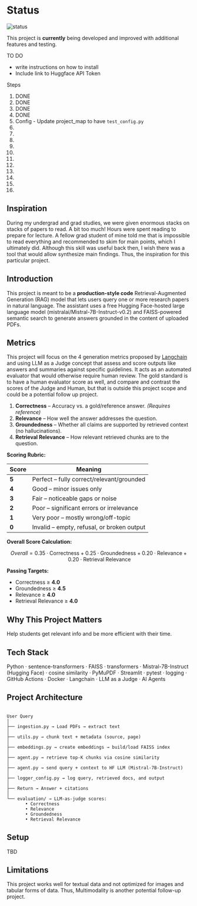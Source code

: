 # Status

![status](https://img.shields.io/badge/status-actively--developed-yellowgreen)


This project is **currently** being developed and improved with additional features and testing.

TO DO
- write instructions on how to install
- Include link to Huggface API Token 

Steps
1. DONE
2. DONE
3. DONE
4. DONE
5. Config
       - Update project_map to have `test_config.py`
6.
7.
8.
9.
10.
11.
12.
13.
14.
15.
16.



## Inspiration

During my undergrad and grad studies, we were given enormous stacks on stacks of papers to read. A bit too much! Hours were spent reading to prepare for lecture. A fellow grad student of mine told me that is impossible to read everything and recommended to skim for main points, which I ultimately did. Although this skill was useful back then, I wish there was a tool that would allow synthesize main findings. Thus, the inspiration for this particular project. 

## Introduction

This project is meant to be a **production-style code** Retrieval-Augmented Generation (RAG) model that lets users query one or more research papers in natural language. The assistant uses a free Hugging Face-hosted large language model (mistralai/Mistral-7B-Instruct-v0.2) and FAISS-powered semantic search to generate answers grounded in the content of uploaded PDFs.

## Metrics

This project will focus on the 4 generation metrics proposed by [Langchain](https://docs.smith.langchain.com/evaluation/tutorials/rag) and using LLM as a Judge concept that assess and score outputs like answers and summaries against specific guidelines. It acts as an automated evaluator that would otherwise require human review. The gold standard is to have a human evaluator score as well, and compare and contrast the scores of the Judge and Human, but that is outside this project scope and could be a potential follow up project.

1. **Correctness** – Accuracy vs. a gold/reference answer. *(Requires reference)*
2. **Relevance** – How well the answer addresses the question.
3. **Groundedness** – Whether all claims are supported by retrieved context (no hallucinations).
4. **Retrieval Relevance** – How relevant retrieved chunks are to the question.

**Scoring Rubric:**

| Score | Meaning |
|-------|---------|
| **5** | Perfect – fully correct/relevant/grounded |
| **4** | Good – minor issues only |
| **3** | Fair – noticeable gaps or noise |
| **2** | Poor – significant errors or irrelevance |
| **1** | Very poor – mostly wrong/off-topic |
| **0** | Invalid – empty, refusal, or broken output |

**Overall Score Calculation:**

$$
Overall = 0.35 \cdot \text{Correctness} + 0.25 \cdot \text{Groundedness} + 0.20 \cdot \text{Relevance} + 0.20 \cdot \text{Retrieval Relevance}
$$

**Passing Targets:**
- Correctness ≥ **4.0**
- Groundedness ≥ **4.5**
- Relevance ≥ **4.0**
- Retrieval Relevance ≥ **4.0**

## Why This Project Matters

Help students get relevant info and be more efficient with their time.

## Tech Stack

Python · sentence-transformers · FAISS · transformers · Mistral-7B-Instruct (Hugging Face) · cosine similarity · PyMuPDF · Streamlit · pytest · logging · GitHub Actions · Docker · Langchain · LLM as a Judge · AI Agents

## Project Architecture

```text

User Query
│
├── ingestion.py → Load PDFs → extract text
│
├── utils.py → chunk text + metadata (source, page)
│
├── embeddings.py → create embeddings → build/load FAISS index
│
├── agent.py → retrieve top-K chunks via cosine similarity
│
├── agent.py → send query + context to HF LLM (Mistral-7B-Instruct)
│
├── logger_config.py → log query, retrieved docs, and output
│
├── Return → Answer + citations
│
└── evaluation/ → LLM-as-judge scores:
       • Correctness
       • Relevance
       • Groundedness
       • Retrieval Relevance

```

## Setup
TBD

## Limitations
This project works well for textual data and not optimized for images and tabular forms of data. Thus, Multimodality is another potential follow-up project. 